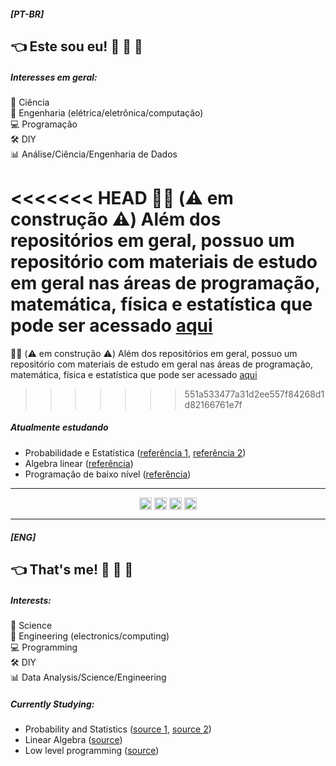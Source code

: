 ##### [PT-BR]
## :point_left: Este sou eu! :wave: :eyes: :metal:

##### Interesses em geral:

:microscope: Ciência  
:satellite: Engenharia (elétrica/eletrônica/computação)  
:computer: Programação  
:hammer_and_wrench: DIY  
:bar_chart: Análise/Ciência/Engenharia de Dados  

<<<<<<< HEAD
:construction_worker_man: (:warning: em construção :warning:) Além dos repositórios em geral, possuo um repositório com materiais de estudo em geral nas áreas de programação, matemática, física e estatística que pode ser acessado [aqui](https://www.github.com/czrpxr/meu-caderno/)
=======
:construction_worker_man: (:warning: em construção :warning:) Além dos repositórios em geral, possuo um repositório com materiais de estudo em geral nas áreas de programação, matemática, física e estatística que pode ser acessado [aqui](https://github.com/czrpxr/meu-caderno)
>>>>>>> 551a533477a31d2ee557f84268d1d82166761e7f

##### Atualmente estudando
* Probabilidade e Estatística ([referência 1](https://ocw.mit.edu/courses/electrical-engineering-and-computer-science/6-041sc-probabilistic-systems-analysis-and-applied-probability-fall-2013/), [referência 2](https://www.youtube.com/c/FranciscoRodrigues))
* Algebra linear ([referência](https://www.youtube.com/playlist?list=PLIEzh1OveCVczEZAjhVIVd7Qs-X8ILgnI))
* Programação de baixo nível ([referência](https://www.ic.unicamp.br/~pannain/mc404/aulas/pdfs/Art%20Of%20Intel%20x86%20Assembly.pdf))

---

<p align="center">
  <a href="https://twitter.com/czrpxr" target="_blank"><img align="center" src="https://cdn.jsdelivr.net/npm/simple-icons@3.0.1/icons/twitter.svg" alt="helendiashd" height="20" width="20" /></a>
  <a href="https://instagram.com/czrpxr" target="_blank"><img align="center" src="https://cdn.jsdelivr.net/npm/simple-icons@3.0.1/icons/instagram.svg" alt="helendias.hd" height="20" width="20" /></a>
  <a href="https://linkedin.com/in/czrpxr" target="_blank"><img align="center" src="https://cdn.jsdelivr.net/npm/simple-icons@3.0.1/icons/linkedin.svg" alt="helendiashd" height="20" width="20" /></a>
  <a href="mailto:cezar.peixeiro@gmail.com" target="_blank"><img align="center" src="https://cdn.jsdelivr.net/npm/simple-icons@3.0.1/icons/gmail.svg" alt="helendiashd" height="20" width="20" /></a>
</p>

---

##### [ENG]
## :point_left: That's me! :wave: :eyes: :metal:

##### Interests:

:microscope: Science  
:satellite: Engineering (electronics/computing)  
:computer: Programming  
:hammer_and_wrench: DIY  
:bar_chart: Data Analysis/Science/Engineering  

##### Currently Studying:

* Probability and Statistics ([source 1](https://ocw.mit.edu/courses/electrical-engineering-and-computer-science/6-041sc-probabilistic-systems-analysis-and-applied-probability-fall-2013/), [source 2](https://www.youtube.com/c/FranciscoRodrigues))
* Linear Algebra ([source](https://www.youtube.com/playlist?list=PLIEzh1OveCVczEZAjhVIVd7Qs-X8ILgnI))
* Low level programming ([source](https://www.ic.unicamp.br/~pannain/mc404/aulas/pdfs/Art%20Of%20Intel%20x86%20Assembly.pdf))
